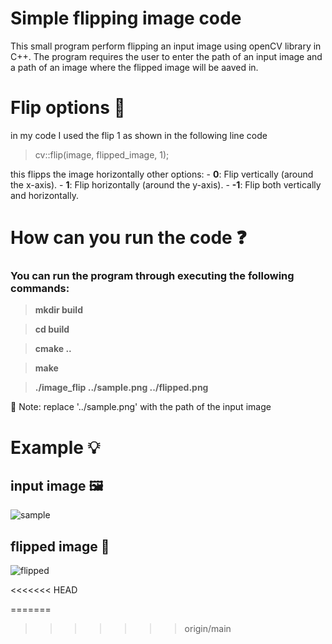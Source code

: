 # Simple flipping image code

This small program perform flipping an input image using openCV
library in C++. The program requires the user to enter the path
of an input image and a path of an image where the flipped image
will be aaved in.

# Flip options 🔧

in my code I used the flip 1 as shown in the following line code

> cv::flip(image, flipped_image, 1);

this flipps the image horizontally
other options:
	- **0**: Flip vertically (around the x-axis).
	- **1**: Flip horizontally (around the y-axis).
	- **-1**: Flip both vertically and horizontally.
	
# How can you run the code ❓

### You can run the program through executing the following commands:

>**mkdir build**

>**cd build**

>**cmake ..**

>**make**

>**./image_flip ../sample.png ../flipped.png**


📝 Note: replace '../sample.png' with the path of the input image

# Example 💡

## input image 🖼️

![sample](https://github.com/user-attachments/assets/1e25bdf4-724d-4b9e-bb18-6eb15917d884)

## flipped image 🔁

![flipped](https://github.com/user-attachments/assets/90298211-71ee-479c-9505-b89199ccbc48)

<<<<<<< HEAD

=======
>>>>>>> origin/main
